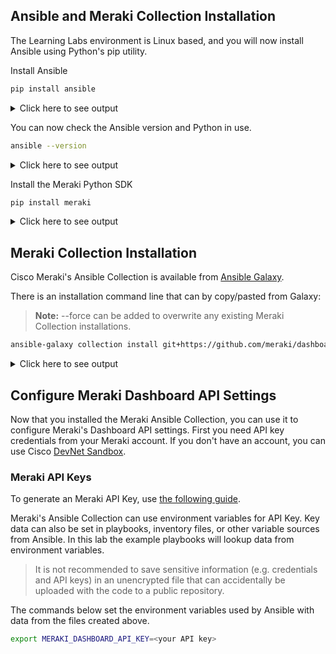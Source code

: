 ## Ansible and Meraki Collection Installation

The Learning Labs environment is Linux based, and you will now install Ansible using Python's pip utility.

Install Ansible
```bash
pip install ansible
```
<details><summary>Click here to see output</summary>
<pre><code>
Collecting ansible
  Downloading ansible-8.2.0-py3-none-any.whl (45.1 MB)
     ━━━━━━━━━━━━━━━━━━━━━━━━━━━━━━━━━━━━━━━━ 45.1/45.1 MB 28.8 MB/s eta 0:00:00
Collecting ansible-core~=2.15.2
  Downloading ansible_core-2.15.3-py3-none-any.whl (2.2 MB)
     ━━━━━━━━━━━━━━━━━━━━━━━━━━━━━━━━━━━━━━━━ 2.2/2.2 MB 35.7 MB/s eta 0:00:00
...
Successfully installed MarkupSafe-2.1.3 ansible-8.2.0 ansible-core-2.15.3 jinja2-3.1.2 resolvelib-1.0.1
</code></pre>
</details>

You can now check the Ansible version and Python in use.

```bash
ansible --version
```
<details><summary>Click here to see output</summary>
<pre><code>
ansible [core 2.15.3]
  config file = None
  configured module search path = ['/home/developer/.ansible/plugins/modules', '/usr/share/ansible/plugins/modules']
  ansible python module location = /home/developer/.local/lib/python3.10/site-packages/ansible
  ansible collection location = /home/developer/.ansible/collections:/usr/share/ansible/collections
  executable location = /home/developer/.local/bin/ansible
  python version = 3.10.4 (main, May 11 2022, 07:26:18) [GCC 10.2.1 20210110] (/usr/local/bin/python)
  jinja version = 3.1.2
  libyaml = False
</code></pre>
</details>

Install the Meraki Python SDK
```bash
pip install meraki
```
<details><summary>Click here to see output</summary>
<pre><code>
Defaulting to user installation because normal site-packages is not writeable
Collecting meraki
  Downloading meraki-1.36.0-py3-none-any.whl (255 kB)
     ━━━━━━━━━━━━━━━━━━━━━━━━━━━━━━━━━━━━━━━━ 255.2/255.2 kB 25.5 MB/s eta 0:00:00
...
Installing collected packages: multidict, frozenlist, charset-normalizer, async-timeout, yarl, aiosignal, aiohttp, meraki
Successfully installed aiohttp-3.8.5 aiosignal-1.3.1 async-timeout-4.0.3 charset-normalizer-3.2.0 frozenlist-1.4.0 meraki-1.36.0 multidict-6.0.4 yarl-1.9.2
</code></pre>
</details>

## Meraki Collection Installation

Cisco Meraki's Ansible Collection is available from [Ansible Galaxy](https://galaxy.ansible.com/cisco/meraki).

There is an installation command line that can by copy/pasted from Galaxy:

> **Note:** --force can be added to overwrite any existing Meraki Collection installations.

```bash
ansible-galaxy collection install git+https://github.com/meraki/dashboard-api-ansible.git -f
```
<details><summary>Click here to see output</summary>
<pre><code>
Starting galaxy collection install process
Process install dependency map
Starting collection install process
Downloading https://galaxy.ansible.com/download/cisco-meraki-1.0.25.tar.gz to /home/developer/.ansible/tmp/ansible-local-43t8lfr33w/tmpn7ganlal/cisco-meraki-1.0.25-rt79a452
Installing 'cisco.meraki:1.0.25' to '/home/developer/.ansible/collections/ansible_collections/cisco/meraki'
cisco.meraki:1.0.25 was installed successfully
</code></pre>
</details> 

## Configure Meraki Dashboard API Settings

Now that you installed the Meraki Ansible Collection, you can use it to configure Meraki's Dashboard API settings. First you need API key credentials from your Meraki account. If you don't have an account, you can use Cisco [DevNet Sandbox](https://developer.cisco.com/site/sandbox/).

### Meraki API Keys

To generate an Meraki API Key, use [the following guide](https://documentation.meraki.com/General_Administration/Other_Topics/Cisco_Meraki_Dashboard_API).

Meraki's Ansible Collection can use environment variables for API Key.  Key data can also be set in playbooks, inventory files, or other variable sources from Ansible. In this lab the example playbooks will lookup data from environment variables.

> It is not recommended to save sensitive information (e.g. credentials and API keys) in an unencrypted file that can accidentally be uploaded with the code to a public repository.

The commands below set the environment variables used by Ansible with data from the files created above.

```bash
export MERAKI_DASHBOARD_API_KEY=<your API key>
```